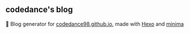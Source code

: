 ## codedance's blog

👋 Blog generator for [codedance98.github.io](https://codedance98.github.io), made with [Hexo](https://hexo.io/) and [minima](https://github.com/adisaktijrs/hexo-theme-minima)

